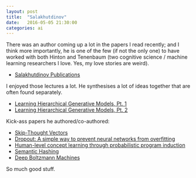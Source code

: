 ```yaml
---
layout: post
title:  "Salakhutdinov"
date:   2016-05-05 21:30:00
categories: ai
---
```


There was an author coming up a lot in the papers I read recently; and I think more importantly, he is
one of the few (if not the only one) to have worked with both Hinton and Tenenbaum (two cognitive science /
machine learning researchers I love. Yes, my love stories are weird).

 - [Salakhutdinov Publications](http://www.cs.toronto.edu/~rsalakhu/publications.html)
 
I enjoyed those lectures a lot. He synthesises a lot of ideas together that are often found separately. 

 - [Learning Hierarchical Generative Models, Pt. 1](https://www.youtube.com/watch?v=E4b3lss8wLA)
 - [Learning Hierarchical Generative Models, Pt. 2](https://www.youtube.com/watch?v=nODMf0AjPEs)
 
Kick-ass papers he authored/co-authored:

 - [Skip-Thought Vectors](http://arxiv.org/abs/1506.06726)
 - [Dropout: A simple way to prevent neural networks from overfitting](http://www.cs.toronto.edu/~rsalakhu/papers/srivastava14a.pdf)
 - [Human-level concept learning through probabilistic program induction](http://www.cs.toronto.edu/~rsalakhu/papers/LakeEtAl2015Science.pdf)
 - [Semantic Hashing](http://www.cs.toronto.edu/~rsalakhu/papers/sdarticle.pdf)
 - [Deep Boltzmann Machines](http://www.cs.toronto.edu/~rsalakhu/papers/dbm.pdf)

So much good stuff.
